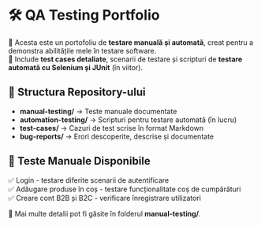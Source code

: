 # 🛠️ QA Testing Portfolio  

🔹 Acesta este un portofoliu de **testare manuală și automată**, creat pentru a demonstra abilitățile mele în testare software.  
🔹 Include **test cases detaliate**, scenarii de testare și scripturi de **testare automată cu Selenium și JUnit** (în viitor).  

## 📂 Structura Repository-ului  
- **manual-testing/** → Teste manuale documentate  
- **automation-testing/** → Scripturi pentru testare automată (în lucru)  
- **test-cases/** → Cazuri de test scrise în format Markdown  
- **bug-reports/** → Erori descoperite, descrise și documentate  

## 📝 Teste Manuale Disponibile  
✅ Login - testare diferite scenarii de autentificare  
✅ Adăugare produse în coș - testare funcționalitate coș de cumpărături  
✅ Creare cont B2B și B2C - verificare înregistrare utilizatori  

📌 Mai multe detalii pot fi găsite în folderul **manual-testing/**.  
